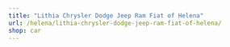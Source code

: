 ```yaml
---
title: "Lithia Chrysler Dodge Jeep Ram Fiat of Helena"
url: /helena/lithia-chrysler-dodge-jeep-ram-fiat-of-helena/
shop: car
---
```

